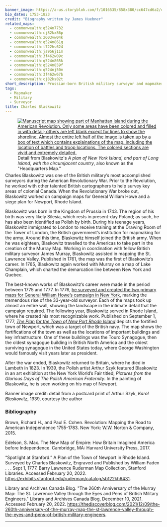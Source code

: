 ```yaml
---
banner_image: https://a-us.storyblok.com/f/1016535/858x380/cc647cd6a2/charles_blaskowtiz.png
bio_dates: 1753-1823
credit: "Biography written by James Huebner"
related_maps:
  - commonwealth:q524n7732
  - commonwealth:cj82kx86p
  - commonwealth:z603vw04k
  - commonwealth:q524n861g
  - commonwealth:t722hs624
  - commonwealth:js956j11m
  - commonwealth:3f462w89c
  - commonwealth:q524n865k
  - commonwealth:q524n859f
  - commonwealth:q524nj50m
  - commonwealth:3f462w67b
  - commonwealth:cj82ks02t
short_description: Prussian-born British military surveyor and mapmaker
tags:
  - Mapmaker
  - Military
  - Surveyor
title: Charles Blaskowitz
---
```

<figure style="display: table;float:left;margin-right: 10px;margin-top: 0px;margin-bottom: 5px;">
  <a href="/maps/commonwealth:z603vw04k">
    <img style="margin-bottom:0px;" src="https://iiif.digitalcommonwealth.org/iiif/2/commonwealth:z603vw05v/5826,1380,5305,6883/550,/0/default.jpg" alt="Manuscript map showing part of Manhattan Island during the American Revolution. Only some areas have been colored and filled in with detail; others are left blank except for lines to show the shoreline. Almost the entire left half of the image is taken up by a box of text which contains explainations of the map, including the location of battles and troop locations. The colored sections are vivid and extremely detailed.">
  </a>
  <figcaption style="display: table-caption;caption-side: bottom;padding: 0; margin: 0;">
  Detail from Blaskowitz's <em>A plan of New York Island, and part of Long Island, with the circumjacent country</em>, also known as the &quot;Headquarters Map.&quot;
  </figcaption>
</figure>

Charles Blaskowitz was one of the British military’s most accomplished surveyors during the American Revolutionary War. Prior to the Revolution, he worked with other talented British cartographers to help survey key areas of colonial Canada. When the Revolutionary War broke out, Blaskowitz worked on campaign maps for General William Howe and a siege plan for Newport, Rhode Island.

Blaskowitz was born in the Kingdom of Prussia in 1743. The region of his birth was very likely Silesia, which rests in present-day Poland; as such, he has also been identified as Polish by birth. During his teenage years, Blaskowitz immigrated to London to receive training at the Drawing Room of the Tower of London, the British government’s institution for mapmaking for the army. Around this time, Blaskowitz himself joined the British army. When he was eighteen, Blaskowitz travelled to the Americas to take part in the creation of the Murray Map. Working in coordination with fellow British military surveyor James Murray, Blaskowitz assisted in mapping the St. Lawrence Valley. Published in 1761, the map was the first of Blaskowitz’s career. In 1765, Blaskowitz again worked with Murray on a map of Lake Champlain, which charted the demarcation line between New York and Quebec.

The best-known works of Blaskowitz’s career were made in the period between 1775 and 1777. In 1776, [he surveyed and created the two primary maps for General William Howe’s campaign in New York](/maps/commonwealth:z603vw04k), marking the tremendous rise of the 33-year-old surveyor. Each of the maps took up almost an entire wall, showing the landscape in the intimate detail that the campaign required. The following year, Blaskowitz served in Rhode Island, where he created his most recognizable work. Published on September 1, 1777, [_The Plan for the Town of New Port Rhode Island_](/maps/commonwealth:js956j11m) depicts the fortified town of Newport, which was a target of the British navy. The map shows the fortifications of the town as well as the locations of important buildings and key infrastructure. One of these buildings was the Touro Synagogue, then the oldest synagogue building in British North America and the oldest surviving synagogue in the United States today, where George Washington would famously visit years later as president.

After the war ended, Blaskowitz returned to Britain, where he died in Lambeth in 1823. In 1939, the Polish artist Arthur Szyk featured Blaskowitz in an art exhibition at the New York World’s Fair titled, _Pictures from the Glorious Days of The Polish American Fraternity_. In the painting of Blaskowitz, he is seen working on his map of Newport.

Banner image credit: detail from a postcard print of Arthur Szyk, _Karol Blaskowitz_, 1939, courtesy the author

### Bibliography

Brown, Richard H., and Paul E. Cohen. Revolution: Mapping the Road to American Independence 1755-1783. New York: W.W. Norton & Company, 2015.

Edelson, S. Max. The New Map of Empire: How Britain Imagined America before Independence. Cambridge, MA: Harvard University Press, 2017.

“Spotlight at Stanford.” A Plan of the Town of Newport in Rhode Island. Surveyed by Charles Blaskowitz, Engraved and Published by William Faden . . . Sept 1, 1777. Barry Lawrence Ruderman Map Collection, Stanford Libraries. Accessed February 20, 2022. https://exhibits.stanford.edu/ruderman/catalog/sb122kh6431.

Library and Archives Canada Blog. "The 260th Anniversary of the Murray Map: The St. Lawrence Valley through the Eyes and Pens of British Military Engineers." Library and Archives Canada Blog, December 10, 2021. Accessed February 20, 2022. https://thediscoverblog.com/2021/12/09/the-260th-anniversary-of-the-murray-map-the-st-lawrence-valley-through-the-eyes-and-pens-of-british-military-engineers.

***
